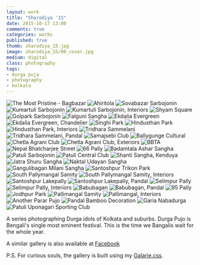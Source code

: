 ```yaml
---
layout: work
title: "Sharodiya '15"
date: 2015-10-17 13:00
comments: true
categories: works
published: true
thumb: sharodiya_15.jpg
image: sharodiya_15/00_cover.jpg
medium: digital
class: photography
tags:
- durga puja
- photography
- kolkata
---
```


<p>
  <div class="fotorama" data-keyboard="true" data-arrows="true" data-click="true" data-swipe="true" data-autoplay="true" data-loop="true">
      <img src="/images/works/sharodiya_15/46_bagbazaar.jpg" alt="The Most Pristine - Bagbazar" data-caption="The Most Pristine - Bagbazar">
      <img src="/images/works/sharodiya_15/45_ahiritola.jpg" alt="Ahiritola" data-caption="Ahiritola">
      <img src="/images/works/sharodiya_15/44_shovabazaar_sarbojonin.jpg" alt="Sovabazar Sarbojonin" data-caption="Sovabazar Sarbojonin">
      <img src="/images/works/sharodiya_15/43_kumartuli_sarbojonin.jpg" alt="Kumartuli Sarbojonin" data-caption="Kumartuli Sarbojonin">
      <img src="/images/works/sharodiya_15/42_kumartuli_sarbojonin.jpg" alt="Kumartuli Sarbojonin, Interiors" data-caption="Kumartuli Sarbojonin, Interiors">
      <img src="/images/works/sharodiya_15/41_shyam_square.jpg" alt="Shyam Square" data-caption="Shyam Square">
      <img src="/images/works/sharodiya_15/40_golpark_sarbojonin.jpg" alt="Golpark Sarbojonin" data-caption="Golpark Sarbojonin">
      <img src="/images/works/sharodiya_15/39_falguni_sangha.jpg" alt="Falguni Sangha" data-caption="Falguni Sangha">
      <img src="/images/works/sharodiya_15/38_ekdalia_evergreen.jpg" alt="Ekdalia Evergreen" data-caption="Ekdalia Evergreen">
      <img src="/images/works/sharodiya_15/37_ekdalia_evergreen.jpg" alt="Ekdalia Evergreen, Chandelier" data-caption="Ekdalia Evergreen, Chandelier">
      <img src="/images/works/sharodiya_15/36_singhi_park.jpg" alt="Singhi Park" data-caption="Singhi Park">
      <img src="/images/works/sharodiya_15/35_hindusthan_park.jpg" alt="Hindusthan Park" data-caption="Hindusthan Park">
      <img src="/images/works/sharodiya_15/34_hindusthan_park.jpg" alt="Hindusthan Park, Interiors" data-caption="Hindusthan Park, Interiors">
      <img src="/images/works/sharodiya_15/33_tridhara.jpg" alt="Tridhara Sammelani" data-caption="Tridhara Sammelani">
      <img src="/images/works/sharodiya_15/32_tridhara.jpg" alt="Tridhara Sammelani, Pandal" data-caption="Tridhara Sammelani, Pandal">
      <img src="/images/works/sharodiya_15/31_samajsebi.jpg" alt="Samajsebi Club" data-caption="Samajsebi Club">
      <img src="/images/works/sharodiya_15/30_balllygunge_cultural.jpg" alt="Ballygunge Cultural" data-caption="Ballygunge Cultural">
      <img src="/images/works/sharodiya_15/29_chetla_agrani.jpg" alt="Chetla Agrani Club" data-caption="Chetla Agrani Club">
      <img src="/images/works/sharodiya_15/28_chetla_agrani.jpg" alt="Chetla Agrani Club, Exteriors" data-caption="Chetla Agrani Club, Exteriors">
      <img src="/images/works/sharodiya_15/27_bbta.jpg" alt="BBTA" data-caption="BBTA">
      <img src="/images/works/sharodiya_15/26_nepal_bhatcharjee_street.jpg" alt="Nepal Bhatcharjee Street" data-caption="Nepal Bhatcharjee Street">
      <img src="/images/works/sharodiya_15/25_66_pally.jpg" alt="66 Pally" data-caption="66 Pally">
      <img src="/images/works/sharodiya_15/24_badamtala_ashar_sangha.jpg" alt="Badamtala Ashar Sangha" data-caption="Badamtala Ashar Sangha">
      <img src="/images/works/sharodiya_15/23_patuli_sarbojonin.jpg" alt="Patuli Sarbojonin" data-caption="Patuli Sarbojonin">
      <img src="/images/works/sharodiya_15/22_patuli_central_club.jpg" alt="Patuli Central Club" data-caption="Patuli Central Club">
      <img src="/images/works/sharodiya_15/21_kenduya_shanti_sangha.jpg" alt="Shanti Sangha, Kenduya" data-caption="Shanti Sangha, Kenduya">
      <img src="/images/works/sharodiya_15/20_jatra_shuru_sangha.jpg" alt="Jatra Shuru Sangha" data-caption="Jatra Shuru Sangha">
      <img src="/images/works/sharodiya_15/19_naktala_udayan_sangha.jpg" alt="Naktal Udayan Sangha" data-caption="Naktal Udayan Sangha">
      <img src="/images/works/sharodiya_15/18_gangulibagan_milani_sangha.jpg" alt="Gangulibagan Milani Sangha" data-caption="Gangulibagan Milani Sangha">
      <img src="/images/works/sharodiya_15/17_santoshpur_trikon_park.jpg" alt="Santoshpur Trikon Park" data-caption="Santoshpur Trikon Park">
      <img src="/images/works/sharodiya_15/16_south_pallymangal_samity.jpg" alt="South Pallymangal Samity" data-caption="South Pallymangal Samity">
      <img src="/images/works/sharodiya_15/15_south_pallymangal_samity.jpg" alt="South Pallymangal Samity, Interiors" data-caption="South Pallymangal Samity, Interiors (2.5 Crore Safety Pins)">
      <img src="/images/works/sharodiya_15/14_santoshpur_lakepally.jpg" alt="Santoshpur Lakepally" data-caption="Santoshpur Lakepally">
      <img src="/images/works/sharodiya_15/13_santoshpur_lakepally.jpg" alt="Santoshpur Lakepally, Pandal" data-caption="Santoshpur Lakepally, Pandal">
      <img src="/images/works/sharodiya_15/12_selimpur_palli.jpg" alt="Selimpur Pally" data-caption="Selimpur Pally">
      <img src="/images/works/sharodiya_15/11_selimpur_palli.jpg" alt="Selimpur Pally, Interiors" data-caption="Selimpur Pally, Interiors">
      <img src="/images/works/sharodiya_15/10_babubagan.jpg" alt="Babubagan" data-caption="Babubagan">
      <img src="/images/works/sharodiya_15/09_babubagan.jpg" alt="Babubagan, Pandal" data-caption="Babubagan, Pandal">
      <img src="/images/works/sharodiya_15/08_95_palli.jpg" alt="95 Pally" data-caption="95 Pally">
      <img src="/images/works/sharodiya_15/07_jodhpur_park.jpg" alt="Jodhpur Park" data-caption="Jodhpur Park">
      <img src="/images/works/sharodiya_15/06_pallimangal.jpg" alt="Pallimangal Samity" data-caption="Pallimangal Samity">
      <img src="/images/works/sharodiya_15/05_pallimangal.jpg" alt="Pallimangal, Interiors" data-caption="Pallimangal, Interiors">
      <img src="/images/works/sharodiya_15/04_unknown.jpg" alt="Another Parar Pujo" data-caption="Another Parar Pujo, Harimati Sarani">
      <img src="/images/works/sharodiya_15/03_decoration.jpg" alt="Pandal Bamboo Decoration" data-caption="Bamboo Chandelier in Pandal">
      <img src="/images/works/sharodiya_15/02_nabadurga.jpg" alt="Garia Nabadurga" data-caption="Garia Nabadurga">
      <img src="/images/works/sharodiya_15/01_patuli.jpg" alt="Patuli Uponagari Sporting Club" data-caption="Patuli Uponagari Sporting Club">
  </div>
</p>

A series photographing Durga idols of Kolkata and suburbs. Durga Pujo is Bengali's single most eminent festival. This is the time we Bangalis wait for the whole year.

A similar gallery is also available at <a href="https://www.facebook.com/media/set/?set=a.998974490162723.1073741841.100001505433242&type=1&l=d7bb79c78e" target="_blank">Facebook</a> 

P.S. For curious souls, the gallery is built using my [Galarie.css](http://upamanyu.in/galarie-css/).
